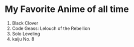 # My Favorite Anime of all time
1. Black Clover
2. Code Geass: Lelouch of the Rebellion
3. Solo Leveling
4. kaiju No. 8
